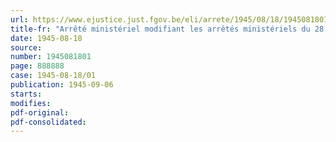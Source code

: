 ```yaml
---
url: https://www.ejustice.just.fgov.be/eli/arrete/1945/08/18/1945081801/justel
title-fr: "Arrêté ministériel modifiant les arrêtés ministériels du 28 août 1944 et du 19 février 1945, relatifs à la conversion, en francs belges, des dépôts à la Caisse belge de Prêts et d'Epargne"
date: 1945-08-18
source:
number: 1945081801
page: 888888
case: 1945-08-18/01
publication: 1945-09-06
starts:
modifies:
pdf-original:
pdf-consolidated:
---
```


